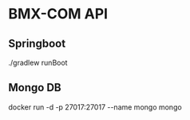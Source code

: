 # BMX-COM API
## Springboot
./gradlew runBoot

## Mongo DB
docker run -d -p 27017:27017 --name mongo mongo